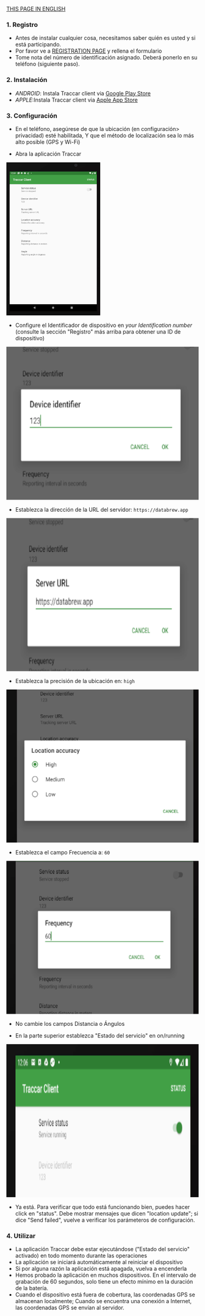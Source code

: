 [THIS PAGE IN ENGLISH](phone_documentation.md)


### 1. Registro

- Antes de instalar cualquier cosa, necesitamos saber quién es usted y si está participando.
- Por favor ve a [REGISTRATION PAGE](https://datacat.cc/bcv) y rellena el formulario
- Tome nota del número de identificación asignado. Deberá ponerlo en su teléfono (siguiente paso).

### 2. Instalación

- *ANDROID*: Instala Traccar client via [Google Play Store](https://play.google.com/store/apps/details?id=org.traccar.client)
- *APPLE*:Instala Traccar client via [Apple App Store](https://apps.apple.com/us/app/traccar-client/id843156974)

### 3. Configuración

- En el teléfono, asegúrese de que la ubicación (en configuración> privacidad) esté habilitada, Y que el método de localización sea lo más alto posible (GPS y Wi-Fi)

- Abra la aplicación Traccar

<img src="img/a.png" height="400">



- Configure el Identificador de dispositivo en _your Identification number_ (consulte la sección "Registro" más arriba para obtener una ID de dispositivo)

<img src="img/b.png" height="400">


- Establezca la dirección de la URL del servidor: `https://databrew.app`

<img src="img/c.png" height="400">

- Establezca la precisión de la ubicación en: `high`

<img src="img/d.png" height="400">


- Establezca el campo Frecuencia a: `60`

<img src="img/e.png" height="400">



- No cambie los campos Distancia o Ángulos


- En la parte superior establezca "Estado del servicio" en on/running

<img src="img/f.png" height="400">

- Ya está. Para verificar que todo está funcionando bien, puedes hacer click en "status". Debe mostrar mensajes que dicen "location update"; si dice "Send failed", vuelve a verificar los parámeteros de configuración.



### 4. Utilizar

- La aplicación Traccar debe estar ejecutándose ("Estado del servicio" activado) en todo momento durante las operaciones
- La aplicación se iniciará automáticamente al reiniciar el dispositivo
- Si por alguna razón la aplicación está apagada, vuelva a encenderla
- Hemos probado la aplicación en muchos dispositivos. En el intervalo de grabación de 60 segundos, solo tiene un efecto mínimo en la duración de la batería.
- Cuando el dispositivo está fuera de cobertura, las coordenadas GPS se almacenan localmente; Cuando se encuentra una conexión a Internet, las coordenadas GPS se envían al servidor.
